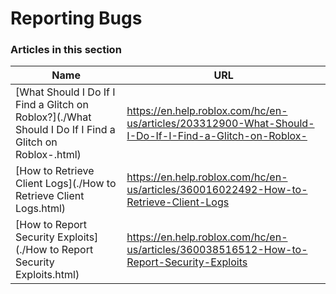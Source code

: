 # Reporting Bugs  
### Articles in this section
Name|URL
-|-
[What Should I Do If I Find a Glitch on Roblox?](./What Should I Do If I Find a Glitch on Roblox-.html) |https://en.help.roblox.com/hc/en-us/articles/203312900-What-Should-I-Do-If-I-Find-a-Glitch-on-Roblox-
[How to Retrieve Client Logs](./How to Retrieve Client Logs.html) |https://en.help.roblox.com/hc/en-us/articles/360016022492-How-to-Retrieve-Client-Logs
[How to Report Security Exploits](./How to Report Security Exploits.html) |https://en.help.roblox.com/hc/en-us/articles/360038516512-How-to-Report-Security-Exploits